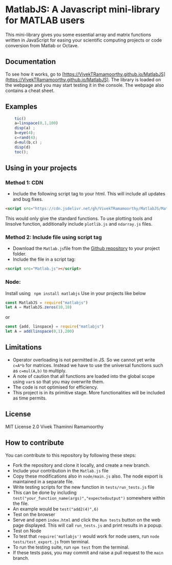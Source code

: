 # MatlabJS: A Javascript mini-library for MATLAB users

This mini-library gives you some essential array and matrix functions written in JavaScript for easing your scientific computing projects or code conversion from Matlab or Octave.

## Documentation
To see how it works, go to [https://VivekTRamamoorthy.github.io/MatlabJS](https://VivekTRamamoorthy.github.io/MatlabJS).
The library is loaded on the webpage and you may start testing it in the console.
The webpage also contains a cheat sheet.

## Examples 
```javascript
    tic()
    a=linspace(0,1,100) 
    disp(a) ;
    b=eye(4); 
    c=rand(4); 
    d=mul(b,c) ;
    disp(d)
    toc();
```

## Using in your projects
### Method 1: CDN
- Include the following script tag to your html. This will include all updates and bug fixes.
```html
<script src="https://cdn.jsdelivr.net/gh/VivekTRamamoorthy/MatlabJS/Matlab.js"></script>
```
This would only give the standard functions.
To use plotting tools and linsolve function, additionally include `plotlib.js` and `ndarray.js` files.
### Method 2: Include file using script tag
- Download the `Matlab.js`file from the [Github repository](https://github.com/VivekTRamamoorthy/MatlabJS) to your project folder.
- Include the file in a script tag:
```html
<script src="Matlab.js"></script>
```

### Node:
Install using
``` npm install matlabjs```
Use in your projects like below
```javascript
const MatlabJS = require("matlabjs")
let A = MatlabJS.zeros(10,10)
```
or
```javascript
const {add, linspace} = require("matlabjs")
let A = add(linspace(0,1),200)
```



## Limitations
- Operator overloading is not permitted in JS. So we cannot yet write `c=A*b` for matrices. Instead we have to use the universal functions such as `c=mul(A,b)` to multiply.
- A note of caution that all functions are loaded into the global scope using `var`s so that you may overwrite them.
- The code is not optimised for efficiency.
- This project is in its primitive stage. More functionalities will be included as time permits.

## License

MIT License 2.0
Vivek Thaminni Ramamoorthy

## How to contribute

You can contribute to this repository by following these steps:

- Fork the repository and clone it locally, and create a new branch.
- Include your contribution in the `Matlab.js` file
- Copy these modifications also in `node/main.js` also. The node export is maintained in a separate file.
- Write testing scripts for the new function in `tests/run_tests.js` file
- This can be done by including `test("your_function_name(args)","expectedoutput")` somewhere within the file.
- An example would be `test("add2(4)",6)`
- Test on the browser
- Serve and open `index.html` and click the `Run tests` button on the web page displayed. This will call `run_tests.js` and print results in a popup.
- Test on Node
- To test that `require('matlabjs')` would work for node users, run `node tests/test_export.js` from terminal.
- To run the testing suite, run `npm test` from the terminal.
- If these tests pass, you may commit and raise a pull request to the `main` branch.